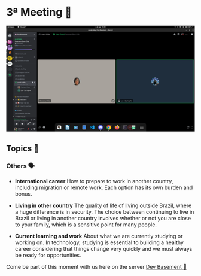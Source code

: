 # 3ª Meeting 🎥

![3ª Meeting](assets/Meeting-3.png)

## Topics 📝

### Others 🗣️

- **International career**
How to prepare to work in another country, including migration or remote work. Each option has its own burden and bonus.

- **Living in other country**
The quality of life of living outside Brazil, where a huge difference is in security. The choice between continuing to live in Brazil or living in another country involves whether or not you are close to your family, which is a sensitive point for many people.

- **Current learning and work**
About what we are currently studying or working on. In technology, studying is essential to building a healthy career considering that things change very quickly and we must always be ready for opportunities.

Come be part of this moment with us here on the server [Dev Basement 💜](https://discord.com/invite/basementdevs)